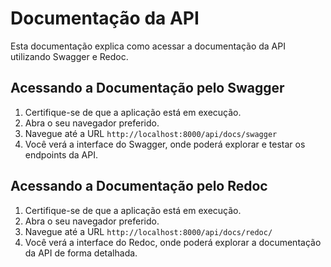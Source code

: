# Documentação da API

Esta documentação explica como acessar a documentação da API utilizando Swagger e Redoc.

## Acessando a Documentação pelo Swagger

1. Certifique-se de que a aplicação está em execução.
2. Abra o seu navegador preferido.
3. Navegue até a URL `http://localhost:8000/api/docs/swagger`
4. Você verá a interface do Swagger, onde poderá explorar e testar os endpoints da API.

## Acessando a Documentação pelo Redoc

1. Certifique-se de que a aplicação está em execução.
2. Abra o seu navegador preferido.
3. Navegue até a URL `http://localhost:8000/api/docs/redoc/`
4. Você verá a interface do Redoc, onde poderá explorar a documentação da API de forma detalhada.